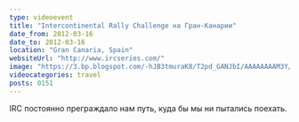 ```yaml
---
type: videoevent
title: "Intercontinental Rally Challenge на Гран-Канарии"
date_from: 2012-03-16
date_to: 2012-03-16
location: "Gran Canaria, Spain"
websiteUrl: "http://www.ircseries.com/"
image: "https://3.bp.blogspot.com/-hJB3tmuraK8/T2pd_GANJbI/AAAAAAAAM3Y/ZAHOOtqAdlE/s1600/dsc00343.picasaweb.jpg"
videocategories: travel
posts: 0151
---
```


IRC постоянно преграждало нам путь, куда бы мы ни пытались поехать. 
